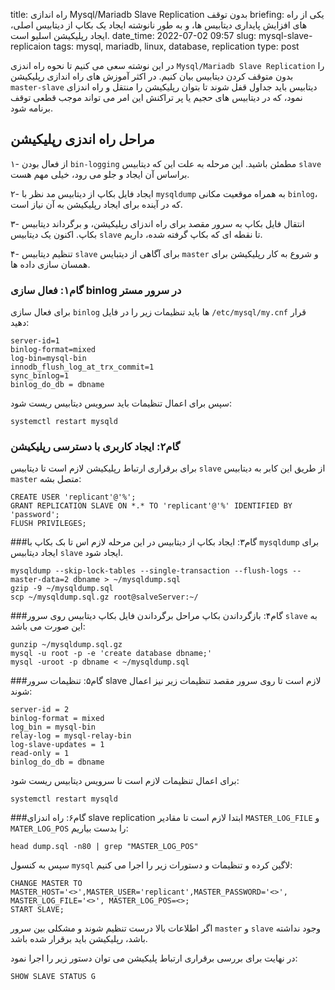 title: راه اندازی Mysql/Mariadb Slave Replication بدون توقف
briefing: یکی از راه های افزایش پایداری دیتابیس ها، و به طور نانوشته ایجاد یک بکاپ از دیتابیس اصلی، ایجاد رپلیکیشن اسلیو است.
date_time: 2022-07-02 09:57
slug: mysql-slave-replicaion
tags: mysql, mariadb, linux, database, replication 
type: post

در این نوشته سعی می کنیم تا نحوه راه اندزی `Mysql/Mariadb Slave Replication` را بدون متوقف کردن دیتابیس بیان کنیم.
در اکثر آموزش های راه اندازی رپلیکیشن `master-slave` دیتابیس باید جداول قفل شوند تا بتوان رپلیکیشن را منتقل و راه اندزای نمود، که در دیتابیس های حجیم یا پر تراکنش این امر می تواند موجب قطعی توقف برنامه شود. 

## مراحل راه اندزی رپلیکیشن

 ۱- از فعال بودن `bin-logging` مطمئن باشید. این مرحله به علت این که دیتابیس `slave` براساس آن ایجاد و جلو می رود، خیلی مهم هست.

 ۲- ایجاد فایل بکاپ از دیتابیس مد نظر با `mysqldump` به همراه موقعیت مکانی `binlog`، که در آینده برای ایجاد رپلیکیشن به آن نیاز است.

 ۳- انتقال فایل بکاپ به سرور مقصد برای راه اندزای رپلیکیشن، و برگرداند دیتابیس بکاپ. اکنون یک دیتابیس `slave` تا نقطه ای که بکاپ گرفته شده، داریم.

 ۴- تنظیم دیتابیس `slave` برای آگاهی از دیتبایس `master` و شروع به کار رپلیکیشن برای همسان سازی داده ها.


### گام۱: فعال سازی binlog در سرور مستر

برای فعال سازی `binlog` ها باید تنظیمات زیر را در فایل `/etc/mysql/my.cnf` قرار دهید:

    server-id=1
    binlog-format=mixed
    log-bin=mysql-bin
    innodb_flush_log_at_trx_commit=1
    sync_binlog=1
    binlog_do_db = dbname

سپس برای اعمال تنظیمات باید سرویس دیتابیس ریست شود:

    systemctl restart mysqld


### گام۲: ایجاد کاربری با دسترسی رپلیکیشن
برای برقراری ارتباط رپلیکیشن لازم است تا دیتابیس `slave` از طریق این کابر به دیتابیس `master` متصل بشه:

    CREATE USER 'replicant'@'%';
    GRANT REPLICATION SLAVE ON *.* TO 'replicant'@'%' IDENTIFIED BY 'password';
    FLUSH PRIVILEGES;


###گام۳: ایجاد بکاپ از دیتابیس
در این مرحله لازم اس تا بک بکاپ با `mysqldump` برای ایجاد دیتابیس `slave` ایجاد شود.

    mysqldump --skip-lock-tables --single-transaction --flush-logs --master-data=2 dbname > ~/mysqldump.sql
    gzip -9 ~/mysqldump.sql
    scp ~/mysqldump.sql.gz root@salveServer:~/


###گام۴: بازگرداندن بکاپ
مراحل برگرداندن فایل بکاپ دیتابیس روی سرور `slave` به این صورت می باشد:

    gunzip ~/mysqldump.sql.gz
    mysql -u root -p -e 'create database dbname;'
    mysql -uroot -p dbname < ~/mysqldump.sql


###گام۵:  تنظیمات سرور slave
لازم است تا روی سرور مقصد تنظیمات زیر نیز اعمال شوند:

    server-id = 2
    binlog-format = mixed
    log_bin = mysql-bin
    relay-log = mysql-relay-bin
    log-slave-updates = 1
    read-only = 1
    binlog_do_db = dbname

برای اعمال تنظیمات لازم است تا سرویس دیتابیس ریست شود:

    systemctl restart mysqld


###گام۶:  راه اندزای slave replication
ابتدا لازم است تا مقادیر `MASTER_LOG_FILE` و `MATER_LOG_POS`  را بدست بیاریم:

    head dump.sql -n80 | grep "MASTER_LOG_POS"

سپس به کنسول `mysql` لاگین کرده و تنظیمات و دستورات زیر را اجرا می کنیم:

    CHANGE MASTER TO MASTER_HOST='<>',MASTER_USER='replicant',MASTER_PASSWORD='<>', MASTER_LOG_FILE='<>', MASTER_LOG_POS=<>;
    START SLAVE;

اگر اطلاعات بالا درست تنظیم شوند و مشکلی بین سرور `master` و `slave` وجود نداشته باشد، رپلیکیشن باید برقرار شده باشد.

در نهایت برای بررسی برقراری ارتباط پلیکیشن می توان دستور زیر را اجرا نمود:

    SHOW SLAVE STATUS G
